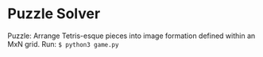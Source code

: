 # Puzzle Solver

Puzzle: Arrange Tetris-esque pieces into image formation defined within an MxN grid.
Run: `$ python3 game.py`
